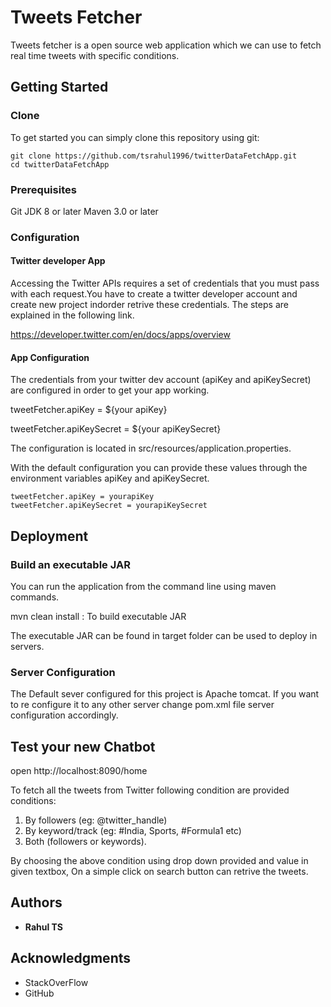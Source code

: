 # Tweets Fetcher

Tweets fetcher is a open source web application which we can use to fetch real time tweets with specific conditions.

## Getting Started

### Clone

To get started you can simply clone this repository using git:

```
git clone https://github.com/tsrahul1996/twitterDataFetchApp.git
cd twitterDataFetchApp

```


### Prerequisites

Git
JDK 8 or later
Maven 3.0 or later



### Configuration

#### Twitter developer App
Accessing the Twitter APIs requires a set of credentials that you must pass with each request.You have to create a twitter developer account and create new project indorder retrive these credentials. The steps are explained in the following link.

https://developer.twitter.com/en/docs/apps/overview

#### App Configuration

The credentials from your twitter dev account (apiKey and apiKeySecret) are configured in order to get your app working.

tweetFetcher.apiKey = ${your apiKey}

tweetFetcher.apiKeySecret =  ${your apiKeySecret}

The configuration is located in src/resources/application.properties.

With the default configuration you can provide these values through the environment variables apiKey and apiKeySecret.

```
tweetFetcher.apiKey = yourapiKey
tweetFetcher.apiKeySecret = yourapiKeySecret
```

## Deployment


### Build an executable JAR
You can run the application from the command line using maven commands.

mvn clean install : To build executable JAR

The  executable JAR can be found in target folder can be used to deploy in servers.

### Server Configuration

The Default sever configured for this project is Apache tomcat. If you want to re configure it to any other server change pom.xml file server configuration accordingly.

## Test your new Chatbot

open http://localhost:8090/home

To fetch all the tweets from Twitter following condition are provided
conditions:
1. By followers (eg: @twitter_handle)
2. By keyword/track (eg: #India, Sports, #Formula1 etc)
3. Both (followers or keywords).

By choosing the above condition using drop down provided and value in given textbox, On a simple click on search button can retrive the tweets.

## Authors

* **Rahul TS** 

## Acknowledgments

* StackOverFlow
* GitHub

